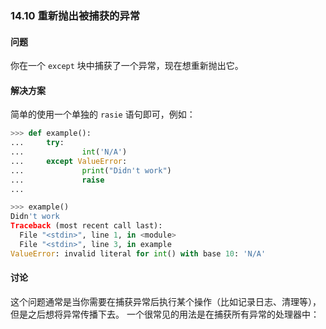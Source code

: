 ### 14.10 重新抛出被捕获的异常

#### 问题

你在一个 `except` 块中捕获了一个异常，现在想重新抛出它。

#### 解决方案

简单的使用一个单独的 `rasie` 语句即可，例如：

```python
>>> def example():
...     try:
...             int('N/A')
...     except ValueError:
...             print("Didn't work")
...             raise
...

>>> example()
Didn't work
Traceback (most recent call last):
  File "<stdin>", line 1, in <module>
  File "<stdin>", line 3, in example
ValueError: invalid literal for int() with base 10: 'N/A'
```

#### 讨论

这个问题通常是当你需要在捕获异常后执行某个操作（比如记录日志、清理等），但是之后想将异常传播下去。 一个很常见的用法是在捕获所有异常的处理器中：

```python

```

